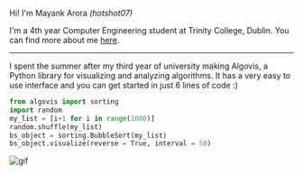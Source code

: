 Hi! I'm Mayank Arora *(hotshot07)* 

I'm a 4th year Computer Engineering student at Trinity College, Dublin.
You can find more about me [here](https://mackweb.in).

*** 

I spent the summer after my third year of university making Algovis, a Python library for visualizing and analyzing algorithms. It has a very easy to use interface and you can get started in just 6 lines of code :)

```python
from algovis import sorting
import random
my_list = [i+1 for i in range(1000)]
random.shuffle(my_list)
bs_object = sorting.BubbleSort(my_list)
bs_object.visualize(reverse = True, interval = 50)
```
![gif](https://media.giphy.com/media/YlGtmFs8h0azrzW9e2/giphy.gif)

